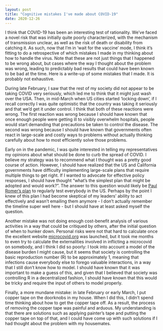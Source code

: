 ```yaml
---
layout: post
title: "Cognitive mistakes I've made about COVID-19"
date: 2020-12-26
---
```


I think that COVID-19 has been an interesting test of rationality. We’ve faced a novel risk that was initially quite poorly characterized, with the mechanism of transmission unclear, as well as the risk of death or disability from catching it. As such, now that I’m in ‘wait for the vaccine’ mode, I think it’s fitting to do a retrospective of which mistakes I made in my thinking about how to handle the virus. Note that these are not just things that I happened to be wrong about, but cases where the way I thought about the problem was wrong, leading to predictably bad results that could have been known to be bad at the time. Here is a write-up of some mistakes that I made. It is probably not exhaustive.

During late February, I saw that the rest of my society did not appear to be taking COVID very seriously, which led me to think that it might just wash over the USA. Then, in mid-March when US cities started ‘locking down’, if I recall correctly I was quite optimistic that the country was taking it seriously and that we’d get it under control. I think that both of these reactions were wrong. The first reaction was wrong because I should have known that once enough people were getting ill to visibly overwhelm hospitals, people would start demanding that precautions be taken to control the disease. The second was wrong because I should have known that governments often react in large-scale and costly ways to problems without actually thinking carefully about how to most efficiently solve those problems.

Early on in the pandemic, I was quite interested in telling my representatives my opinions about what should be done to curb the spread of COVID. I believe my strategy was to recommend what I thought was a pretty good course of action. However, I should have realized that the US and California governments have difficulty implementing large-scale plans that require multiple things to get right. If I wanted to advocate for effective policy responses, I should have thought “what’s the simplest plan that might be adopted and would work?”. The answer to this question would likely be [Paul Romer’s plan](https://paulromer.net/roadmap-to-reopen-america/) to regularly test everybody in the US. Perhaps by the point I knew of this plan I had become skeptical of my leaders’ ability to act effectively and wasn’t emailing them anymore - I don’t actually remember the timeline super well here - but I should have at least asked myself the question.

Another mistake was not doing enough cost-benefit analysis of various activities in a way that could be critiqued by others, after the initial question of when to hunker down. Personal risks were not that hard to calculate once the excellent website [microcovid.org](microcovid.org) was launched, but it took me months to even try to calculate the externalities involved in inflicting a microcovid on somebody, and I think I did so poorly: I took into account a model of the disease burden I might cause, but it seems that society is controlling the basic reproduction number (R) to be approximately 1, meaning that infections cause everybody else to forego valuable interactions, in a way that I still don’t know how to model. I should have known that it was important to make a guess of this, and given that I believed that society was controlling R in a decentralized fashion, I should have known that this would be tricky and require the input of others to model properly.

Finally, a more mundane mistake: in late February or early March, I put copper tape on the doorknobs in my house. When I did this, I didn’t spend time thinking about how to get the copper tape off. As a result, the process of removing the copper tape was painful and arduous. My understanding is that there are solutions such as applying painter’s tape and putting the copper tape on top of that, and I could have come up with such solutions if I had thought about the problem with my housemates.
